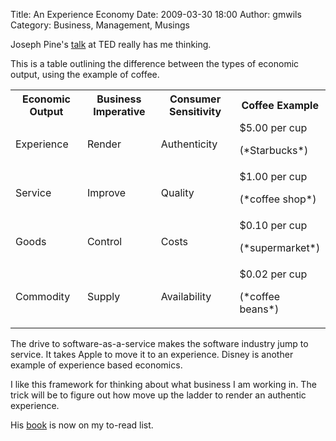 Title: An Experience Economy
Date: 2009-03-30 18:00
Author: gmwils
Category: Business, Management, Musings

Joseph Pine's [talk][] at TED really has me thinking.

</p>

This is a table outlining the difference between the types of economic
output, using the example of coffee.

</p>

<table>
</p>
<p>
<tr>
</p>
<p>
<th>
Economic Output

</th>
<th>
Business Imperative

</th>
<th>
Consumer Sensitivity

</th>
<th>
Coffee Example

</th>
</p>
<p>
</tr>
</p>
<p>
<tr>
</p>
<p>
<td>
Experience

</td>
</p>
<p>
<td>
Render

</td>
</p>
<p>
<td>
Authenticity

</td>
</p>
<p>
<td>
$5.00 per cup

</p>
<p>
(*Starbucks*)

</td>
</p>
<p>
</tr>
<tr>
</p>
<p>
<td>
Service

</td>
</p>
<p>
<td>
Improve

</td>
</p>
<p>
<td>
Quality

</td>
</p>
<p>
<td>
$1.00 per cup  

</p>
<p>
(*coffee shop*)

</td>
</p>
<p>
</tr>
<tr>
</p>
<p>
<td>
Goods

</td>
</p>
<p>
<td>
Control

</td>
</p>
<p>
<td>
Costs

</td>
</p>
<p>
<td>
$0.10 per cup

</p>
<p>
(*supermarket*)

</td>
</p>
<p>
</tr>
<tr>
</p>
<p>
<td>
Commodity

</td>
</p>
<p>
<td>
Supply

</td>
</p>
<p>
<td>
Availability

</td>
</p>
<p>
<td>
$0.02 per cup  

</p>
<p>
(*coffee beans*)

</td>
</p>
<p>
</tr>
</p>
<p>
</table>
</p>

The drive to software-as-a-service makes the software industry jump to
service. It takes Apple to move it to an experience. Disney is another
example of experience based economics.

</p>

I like this framework for thinking about what business I am working in.
The trick will be to figure out how move up the ladder to render an
authentic experience.

</p>

His [book][] is now on my to-read list.

</p>

  [talk]: http://www.ted.com/index.php/talks/joseph_pine_on_what_consumers_want.html
  [book]: http://www.amazon.com/exec/obidos/asin/0875848192/ref=nosim/pseudofish-20
